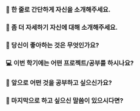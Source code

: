 ### 👋 한 줄로 간단하게 자신을 소개해주세요.



### 🔎 좀 더 자세하기 자신에 대해 소개해주세요.



### 💌 당신이 좋아하는 것은 무엇인가요?



### 💻 이번 학기에는 어떤 프로젝트/공부를 하시나요?



### 👣 앞으로 어떤 것을 공부하고 싶으신가요?



### 💙 마지막으로 하고 싶으신 말씀이 있으시다면?



